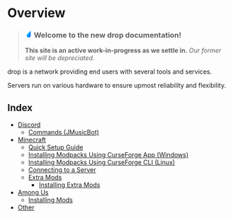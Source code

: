 # Overview

> ### <img src="https://raw.githubusercontent.com/drop8k/docs/main/assets/logo.png" width="16"> **Welcome to the new drop documentation!** 
> **This site is an active work-in-progress as we settle in.** *Our former site will be depreciated.*

drop is a network providing end users with several tools and services.

Servers run on various hardware to ensure upmost reliability and flexibility.

## Index

- [Discord](https://drop8k.github.io/docs/discord/main.html)
   - [Commands (JMusicBot)](https://drop8k.github.io/docs/discord/commands/jmusicbot.html)
- [Minecraft](https://drop8k.github.io/docs/minecraft/main.html)
   - [Quick Setup Guide](https://drop8k.github.io/docs/minecraft/quicksetup.html)
   - [Installing Modpacks Using CurseForge App (Windows)](https://drop8k.github.io/docs/minecraft/installation1.html)
   - [Installing Modpacks Using CurseForge CLI (Linux)](https://drop8k.github.io/docs/minecraft/installation2.html)
   - [Connecting to a Server](https://drop8k.github.io/docs/minecraft/connect.html)
   - [Extra Mods](https://drop8k.github.io/docs/minecraft/extras.html)
      - [Installing Extra Mods](https://drop8k.github.io/docs/minecraft/extras-install.html)
- [Among Us](https://drop8k.github.io/docs/amongus/main.html)
   - [Installing Mods](https://drop8k.github.io/docs/amongus/installation1.html)
- [Other](https://drop8k.github.io/docs/misc/main.html)
